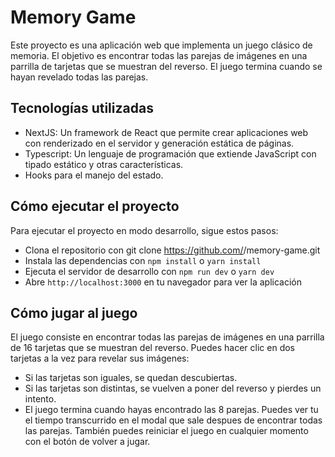 # Memory Game
Este proyecto es una aplicación web que implementa un juego clásico de memoria. El objetivo es encontrar todas las parejas de imágenes en una parrilla de tarjetas que se muestran del reverso. El juego termina cuando se hayan revelado todas las parejas.

## Tecnologías utilizadas
- NextJS: Un framework de React que permite crear aplicaciones web con renderizado en el servidor y generación estática de páginas.
- Typescript: Un lenguaje de programación que extiende JavaScript con tipado estático y otras características.
- Hooks para el manejo del estado.
## Cómo ejecutar el proyecto
Para ejecutar el proyecto en modo desarrollo, sigue estos pasos:

- Clona el repositorio con git clone https://github.com/<tu-usuario>/memory-game.git
- Instala las dependencias con `npm install` o `yarn install`
- Ejecuta el servidor de desarrollo con `npm run dev` o `yarn dev`
- Abre `http://localhost:3000` en tu navegador para ver la aplicación

## Cómo jugar al juego
El juego consiste en encontrar todas las parejas de imágenes en una parrilla de 16 tarjetas que se muestran del reverso. Puedes hacer clic en dos tarjetas a la vez para revelar sus imágenes:

- Si las tarjetas son iguales, se quedan descubiertas.
- Si las tarjetas son distintas, se vuelven a poner del reverso y pierdes un intento.
- El juego termina cuando hayas encontrado las 8 parejas.
Puedes ver tu el tiempo transcurrido en el modal que sale despues de encontrar todas las parejas. También puedes reiniciar el juego en cualquier momento con el botón de volver a jugar.
